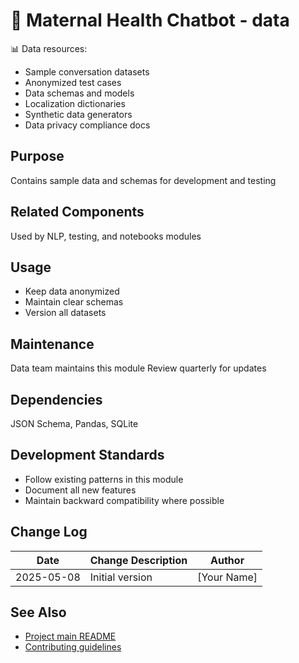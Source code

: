 # 🌸 Maternal Health Chatbot - data

📊 Data resources:
- Sample conversation datasets
- Anonymized test cases
- Data schemas and models
- Localization dictionaries
- Synthetic data generators
- Data privacy compliance docs

## Purpose
Contains sample data and schemas for development and testing

## Related Components
Used by NLP, testing, and notebooks modules

## Usage
- Keep data anonymized
- Maintain clear schemas
- Version all datasets

## Maintenance
Data team maintains this module
Review quarterly for updates

## Dependencies
JSON Schema, Pandas, SQLite

## Development Standards
- Follow existing patterns in this module
- Document all new features
- Maintain backward compatibility where possible

## Change Log
| Date       | Change Description      | Author       |
|------------|-------------------------|--------------|
| 2025-05-08 | Initial version         | [Your Name]  |

## See Also
- [Project main README](../README.md)
- [Contributing guidelines](../CONTRIBUTING.md)
